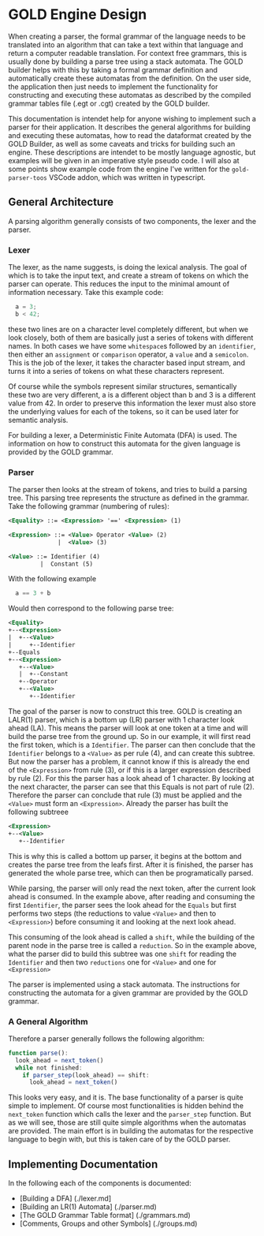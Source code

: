 # GOLD Engine Design

When creating a parser, the formal grammar of the language needs to be translated into an algorithm that can take a text within that language and return a computer readable translation.
For context free grammars, this is usually done by building a parse tree using a stack automata.
The GOLD builder helps with this by taking a formal grammar definition and automatically create these automatas from the definition.
On the user side, the application then just needs to implement the functionality for constructing and executing these automatas as described by the compiled grammar tables file (.egt or .cgt) created by the GOLD builder.

This documentation is intendet help for anyone wishing to implement such a parser for their application.
It describes the general algorithms for building and executing these automatas, how to read the dataformat created by the GOLD Builder, as well as some caveats and tricks for building such an engine.
These descriptions are intendet to be mostly language agnostic, but examples will be given in an imperative style pseudo code.
I will also at some points show example code from the engine I've written for the `gold-parser-toos` VSCode addon, which was written in typescript.


## General Architecture

A parsing algorithm generally consists of two components, the lexer and the parser.

### Lexer
The lexer, as the name suggests, is doing the lexical analysis.
The goal of which is to take the input text, and create a stream of tokens on which the parser can operate.
This reduces the input to the minimal amount of information necessary.
Take this example code:
```C
  a = 3;
  b < 42;
```
these two lines are on a character level completely different, but when we look closely, both of them are basically just a series of tokens with different names.
In both cases we have some `whitespace`s followed by an `identifier`, then either an `assignment` or `comparison` operator, a `value` and a `semicolon`.
This is the job of the lexer, it takes the character based input stream, and turns it into a series of tokens on what these characters represent.

Of course while the symbols represent similar structures, semantically these two are very different, a is a different object than b and 3 is a different value from 42.
In order to preserve this information the lexer must also store the underlying values for each of the tokens, so it can be used later for semantic analysis.

For building a lexer, a Deterministic Finite Automata (DFA) is used.
The information on how to construct this automata for the given language is provided by the GOLD grammar.


### Parser
The parser then looks at the stream of tokens, and tries to build a parsing tree.
This parsing tree represents the structure as defined in the grammar.
Take the following grammar (numbering of rules):
```xml
<Equality> ::= <Expression> '==' <Expression> (1)

<Expression> ::= <Value> Operator <Value> (2)
              |  <Value> (3)

<Value> ::= Identifier (4)
         |  Constant (5)
```

With the following example
```C
  a == 3 + b
```
Would then correspond to the following parse tree:
```xml
<Equality>
+--<Expression>
|  +--<Value>
|     +--Identifier
+--Equals
+--<Expression>
   +--<Value>
   |  +--Constant
   +--Operator
   +--<Value>
      +--Identifier
```
The goal of the parser is now to construct this tree.
GOLD is creating an LALR(1) parser, which is a bottom up (LR) parser with 1 character look ahead (LA).
This means the parser will look at one token at a time and will build the parse tree from the ground up.
So in our example, it will first read the first token, which is a `Identifier`.
The parser can then conclude that the `Identifier` belongs to a `<Value>` as per rule (4), and can create this subtree.
But now the parser has a problem, it cannot know if this is already the end of the `<Expression>` from rule (3), or if this is a larger expression described by rule (2).
For this the parser has a look ahead of 1 character. By looking at the next character, the parser can see that this Equals is not part of rule (2).
Therefore the parser can conclude that rule (3) must be applied and the `<Value>` must form an `<Expression>`.
Already the parser has built the following subtreee
```xml
<Expression>
+--<Value>
   +--Identifier
```
This is why this is called a bottom up parser, it begins at the bottom and creates the parse tree from the leafs first.
After it is finished, the parser has generated the whole parse tree, which can then be programatically parsed.

While parsing, the parser will only read the next token, after the current look ahead is consumed.
In the example above, after reading and consuming the first `Identifier`, the parser sees the look ahead for the `Equals` but first performs two steps (the reductions to value `<Value>` and then to `<Expression>`) before consuming it and looking at the next look ahead.

This consuming of the look ahead is called a `shift`, while the building of the parent node in the parse tree is called a `reduction`.
So in the example above, what the parser did to build this subtree was one `shift` for reading the `Identifier` and then two `reductions` one for `<Value>` and one for `<Expression>`

The parser is implemented using a stack automata. The instructions for constructing the automata for a given grammar are provided by the GOLD grammar.

### A General Algorithm
Therefore a parser generally follows the following algorithm:
```javascript
function parse():
  look_ahead = next_token()
  while not finished:
    if parser_step(look_ahead) == shift:
      look_ahead = next_token()
```

This looks very easy, and it is.
The base functionality of a parser is quite simple to implement.
Of course most functionalities is hidden behind the `next_token` function which calls the lexer and the `parser_step` function.
But as we will see, those are still quite simple algorithms when the automatas are provided.
The main effort is in building the automatas for the respective language to begin with, but this is taken care of by the GOLD parser.


## Implementing Documentation
In the following each of the components is documented:

* [Building a DFA] (./lexer.md]
* [Building an LR(1) Automata] (./parser.md)
* [The GOLD Grammar Table format] (./grammars.md)
* [Comments, Groups and other Symbols] (./groups.md)
